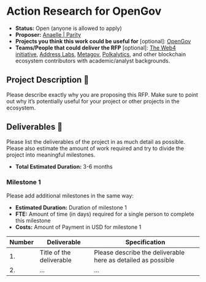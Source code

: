 # Action Research for OpenGov

* **Status:** Open (anyone is allowed to apply) 
* **Proposer:**  [Anaelle | Parity](https://github.com/anaelleparity)
* **Projects you think this work could be useful for** [optional]: [OpenGov](https://wiki.polkadot.network/docs/learn-polkadot-opengov-index)
* **Teams/People that could deliver the RFP** [optional]: [The Web4 initiative](https://forum.polkadot.network/t/the-web4-initiative-decentralizing-user-powers-and-controls/4202/3), [Address Labs](https://polkadot.polkassembly.io/referenda/450), [Metagov](https://polkadot.polkassembly.io/post/1777), [Polkalytics](https://polkadot.polkassembly.io/referenda/459), and other blockchain ecosystem contributors with academic/analyst backgrounds.

## Project Description :page_facing_up: 

Please describe exactly why you are proposing this RFP. Make sure to point out why it’s potentially useful for your project or other projects in the ecosystem.  

## Deliverables :nut_and_bolt:

Please list the deliverables of the project in as much detail as possible. Please also estimate the amount of work required and try to divide the project into meaningful milestones.

* **Total Estimated Duration:** 3-6 months

### Milestone 1

Please add additional milestones in the same way: 
* **Estimated Duration:** Duration of milestone 1 
* **FTE:**  Amount of time (in days) required for a single person to complete this milestone
* **Costs:** Amount of Payment in USD for milestone 1


| Number | Deliverable | Specification | 
| ------------- | ------------- | ------------- |
| 1. | Title of the deliverable | Please describe the deliverable here as detailed as possible |  
| 2.  | ... |...| 
